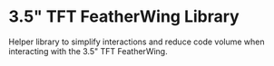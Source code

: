 # 3.5" TFT FeatherWing Library

Helper library to simplify interactions and reduce code volume when interacting with the 3.5" TFT FeatherWing.
